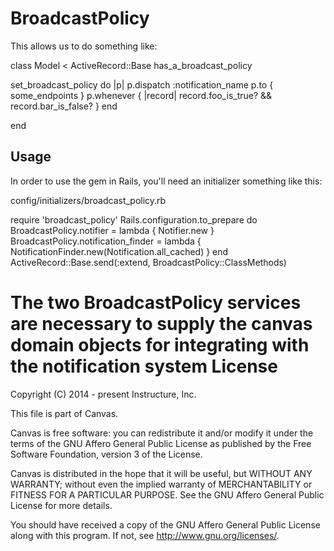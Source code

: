 # BroadcastPolicy

This allows us to do something like:

class Model < ActiveRecord::Base
has_a_broadcast_policy

set_broadcast_policy do |p|
p.dispatch :notification_name
p.to { some_endpoints }
p.whenever { |record|
record.foo_is_true? && record.bar_is_false?
}
end

end

## Usage

In order to use the gem in Rails, you'll need an initializer something like this:

config/initializers/broadcast_policy.rb

require 'broadcast_policy'
Rails.configuration.to_prepare do
BroadcastPolicy.notifier = lambda { Notifier.new }
BroadcastPolicy.notification_finder = lambda { NotificationFinder.new(Notification.all_cached) }
end
ActiveRecord::Base.send(:extend, BroadcastPolicy::ClassMethods)

The two BroadcastPolicy services are necessary to supply the canvas domain objects
for integrating with the notification system
License
=======

Copyright (C) 2014 - present Instructure, Inc.

This file is part of Canvas.

Canvas is free software: you can redistribute it and/or modify it under
the terms of the GNU Affero General Public License as published by the Free
Software Foundation, version 3 of the License.

Canvas is distributed in the hope that it will be useful, but WITHOUT ANY
WARRANTY; without even the implied warranty of MERCHANTABILITY or FITNESS FOR
A PARTICULAR PURPOSE. See the GNU Affero General Public License for more
details.

You should have received a copy of the GNU Affero General Public License along
with this program. If not, see <http://www.gnu.org/licenses/>.
